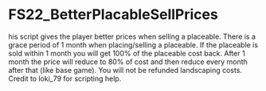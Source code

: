 # FS22_BetterPlacableSellPrices
his script gives the player better prices when selling a placeable.   There is a grace period of 1 month when placing/selling a placeable.   If the placeable is sold within 1 month you will get 100% of the placeable cost back.   After 1 month the price will reduce to 80% of cost and then reduce every month after that (like base game).   You will not be refunded landscaping costs.    Credit to loki_79 for scripting help.
